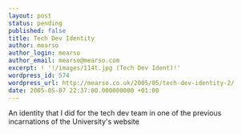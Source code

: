 ```yaml
---
layout: post
status: pending
published: false
title: Tech Dev Identity
author: mearso
author_login: mearso
author_email: mearso@mearso.com
excerpt: ! '!/images/114t.jpg (Tech Dev Ident)!'
wordpress_id: 574
wordpress_url: http://mearso.co.uk/2005/05/tech-dev-identity-2/
date: 2005-05-07 22:37:00.000000000 +01:00
---
```

An identity that I did for the tech dev team in one of the previous incarnations of the University's website
